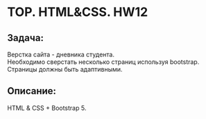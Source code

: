 # TOP. HTML&CSS. HW12
## Задача:
Верстка сайта - дневника студента.\
Необходимо сверстать несколько страниц используя bootstrap.\
Страницы должны быть адаптивными.

## Описание:
HTML & CSS + Bootstrap 5.
